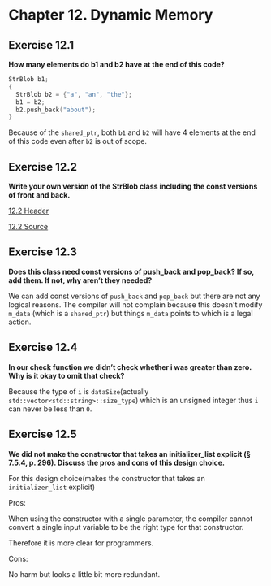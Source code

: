 # Chapter 12. Dynamic Memory


## Exercise 12.1

**How many elements do b1 and b2 have at the end of this code?**

```cpp
StrBlob b1;
{    
  StrBlob b2 = {"a", "an", "the"};
  b1 = b2;
  b2.push_back("about");
}
```

Because of the `shared_ptr`, both `b1` and `b2` will have 4 elements at the end of this code even after `b2` is out of scope.

## Exercise 12.2

**Write your own version of the StrBlob class including the const versions of front and back.**

[12.2 Header](https://github.com/Yunxiang-Li/Cpp_Primer/blob/master/Chapter%2012.%20Dynamic%20Memory/Codes/12.2%20Solution.hpp)

[12.2 Source](https://github.com/Yunxiang-Li/Cpp_Primer/blob/master/Chapter%2012.%20Dynamic%20Memory/Codes/12.2%20Solution.cpp)

## Exercise 12.3

**Does this class need const versions of push_back and pop_back? If so, add them. If not, why aren’t they needed?**

We can add const versions of `push_back` and `pop_back` but there are not any logical reasons. The compiler will not complain because this doesn't modify `m_data` (which is a `shared_ptr`) but things `m_data` points to which is a legal action.

## Exercise 12.4

**In our check function we didn’t check whether i was greater than zero. Why is it okay to omit that check?**

Because the type of `i` is `dataSize`(actually `std::vector<std::string>::size_type`) which is an unsigned integer thus `i` can never be less than `0`.

## Exercise 12.5

**We did not make the constructor that takes an initializer_list explicit (§ 7.5.4, p. 296). Discuss the pros and cons of this design choice.**

For this design choice(makes the constructor that takes an `initializer_list` explicit)

Pros:

When using the constructor with a single parameter, the compiler cannot convert a single input variable to be the right type for that constructor.

Therefore it is more clear for programmers.

Cons:

No harm but looks a little bit more redundant.
